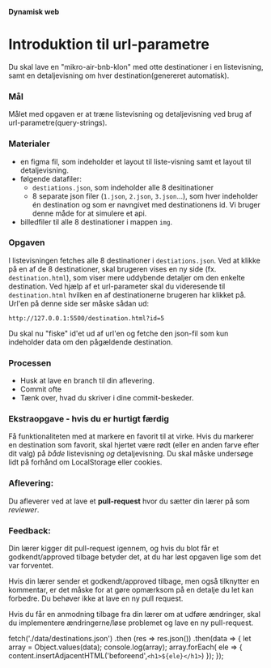 **Dynamisk web**
# Introduktion til url-parametre

Du skal lave en "mikro-air-bnb-klon" med otte destinationer i en listevisning, samt en detaljevisning om hver destination(genereret automatisk).

### **Mål**
Målet med opgaven er at træne listevisning og detaljevisning ved brug af url-parametre(query-strings).

### **Materialer**
- en figma fil, som indeholder et layout til liste-visning samt et layout til detaljevisning.
- følgende datafiler:
    - `destiations.json`, som indeholder alle 8 desitinationer
    - 8 separate json filer (`1.json`, `2.json`, `3.json`...), som hver indeholder én destination og som er navngivet med destinationens id. Vi bruger denne måde for at simulere et api.
- billedfiler til alle 8 destinationer i mappen `img`. 

### **Opgaven**

I listevisningen fetches alle 8 destinationer i `destiations.json`. Ved at klikke på en af de 8 destinationer, skal brugeren vises en ny side (fx. `destination.html`), som viser mere uddybende detaljer om den enkelte destination. Ved hjælp af et url-parameter skal du videresende til `destination.html` hvilken en af destinationerne brugeren har klikket på. Url'en på denne side ser måske sådan ud: 
```
http://127.0.0.1:5500/destination.html?id=5
```

Du skal nu "fiske" id'et ud af url'en og fetche den json-fil som kun indeholder data om den pågældende destination. 

### **Processen** 
- Husk at lave en branch til din aflevering.
- Commit ofte
- Tænk over, hvad du skriver i dine commit-beskeder.

### **Ekstraopgave** - hvis du er hurtigt færdig
Få funktionaliteten med at markere en favorit til at virke. Hvis du markerer en destination som favorit, skal hjertet være rødt (eller en anden farve efter dit valg) på _både_ listevisning _og_ detaljevisning. Du skal måske undersøge lidt på forhånd om LocalStorage eller cookies.

### **Aflevering**: 
Du afleverer ved at lave et **pull-request** hvor du sætter din lærer på som *reviewer*.

### **Feedback**: 
Din lærer kigger dit pull-request igennem, og hvis du blot får et godkendt/approved tilbage betyder det, at du har løst opgaven lige som det var forventet. 

Hvis din lærer sender et godkendt/approved tilbage, men også tilknytter en kommentar, er det måske for at gøre opmærksom på en detalje du let kan forbedre. Du behøver ikke at lave en ny pull request.

Hvis du får en anmodning tilbage fra din lærer om at udføre ændringer, skal du implementere ændringerne/løse problemet og lave en ny pull-request. 



fetch('./data/destinations.json')
.then (res => res.json())
.then(data => {
     let array = Object.values(data);
     console.log(array);
     array.forEach( ele => {
        content.insertAdjacentHTML('beforeend',`<h1>${ele}</h1>`)
     });
});